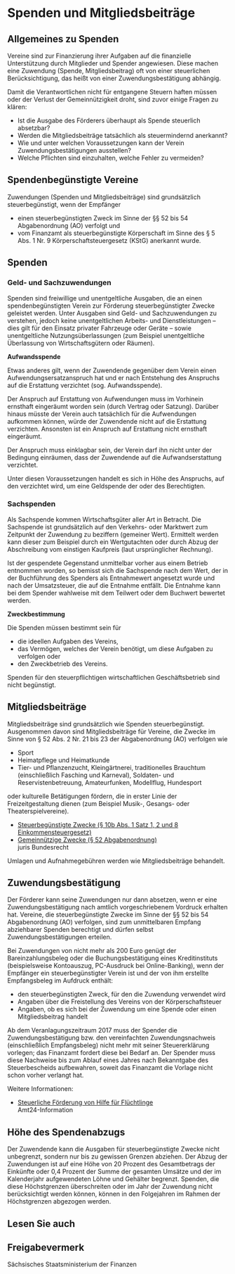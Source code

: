 # Spenden und Mitgliedsbeiträge

Allgemeines zu Spenden
----------------------

Vereine sind zur Finanzierung ihrer Aufgaben auf die finanzielle Unterstützung durch Mitglieder und Spender angewiesen. Diese machen eine Zuwendung (Spende, Mitgliedsbeitrag) oft von einer steuerlichen Berücksichtigung, das heißt von einer Zuwendungsbestätigung abhängig.

Damit die Verantwortlichen nicht für entgangene Steuern haften müssen oder der Verlust der Gemeinnützigkeit droht, sind zuvor einige Fragen zu klären:

* Ist die Ausgabe des Förderers überhaupt als Spende steuerlich absetzbar?
* Werden die Mitgliedsbeiträge tatsächlich als steuermindernd anerkannt?
* Wie und unter welchen Voraussetzungen kann der Verein Zuwendungsbestätigungen ausstellen?
* Welche Pflichten sind einzuhalten, welche Fehler zu vermeiden?

Spendenbegünstigte Vereine
--------------------------

Zuwendungen (Spenden und Mitgliedsbeiträge) sind grundsätzlich steuerbegünstigt, wenn der Empfänger

* einen steuerbegünstigten Zweck im Sinne der §§ 52 bis 54 Abgabenordnung (AO) verfolgt und
* vom Finanzamt als steuerbegünstigte Körperschaft im Sinne des § 5 Abs. 1 Nr. 9 Körperschaftsteuergesetz (KStG) anerkannt wurde.

Spenden
-------

### Geld- und Sachzuwendungen

Spenden sind freiwillige und unentgeltliche Ausgaben, die an einen spendenbegünstigten Verein zur Förderung steuerbegünstigter Zwecke geleistet werden. Unter Ausgaben sind Geld- und Sachzuwendungen zu verstehen, jedoch keine unentgeltlichen Arbeits- und Dienstleistungen – dies gilt für den Einsatz privater Fahrzeuge oder Geräte – sowie unentgeltliche Nutzungsüberlassungen (zum Beispiel unentgeltliche Überlassung von Wirtschaftsgütern oder Räumen).

**Aufwandsspende**

Etwas anderes gilt, wenn der Zuwendende gegenüber dem Verein einen Aufwendungsersatzanspruch hat und er nach Entstehung des Anspruchs auf die Erstattung verzichtet (sog. Aufwandsspende).

Der Anspruch auf Erstattung von Aufwendungen muss im Vorhinein ernsthaft eingeräumt worden sein (durch Vertrag oder Satzung). Darüber hinaus müsste der Verein auch tatsächlich für die Aufwendungen aufkommen können, würde der Zuwendende nicht auf die Erstattung verzichten. Ansonsten ist ein Anspruch auf Erstattung nicht ernsthaft eingeräumt.

Der Anspruch muss einklagbar sein, der Verein darf ihn nicht unter der Bedingung einräumen, dass der Zuwendende auf die Aufwandserstattung verzichtet.

Unter diesen Voraussetzungen handelt es sich in Höhe des Anspruchs, auf den verzichtet wird, um eine Geldspende der oder des Berechtigten.

### Sachspenden

Als Sachspende kommen Wirtschaftsgüter aller Art in Betracht. Die Sachspende ist grundsätzlich auf den Verkehrs- oder Marktwert zum Zeitpunkt der Zuwendung zu beziffern (gemeiner Wert). Ermittelt werden kann dieser zum Beispiel durch ein Wertgutachten oder durch Abzug der Abschreibung vom einstigen Kaufpreis (laut ursprünglicher Rechnung).

Ist der gespendete Gegenstand unmittelbar vorher aus einem Betrieb entnommen worden, so bemisst sich die Sachspende nach dem Wert, der in der Buchführung des Spenders als Entnahmewert angesetzt wurde und nach der Umsatzsteuer, die auf die Entnahme entfällt. Die Entnahme kann bei dem Spender wahlweise mit dem Teilwert oder dem Buchwert bewertet werden.

**Zweckbestimmung**

Die Spenden müssen bestimmt sein für

* die ideellen Aufgaben des Vereins,
* das Vermögen, welches der Verein benötigt, um diese Aufgaben zu verfolgen oder
* den Zweckbetrieb des Vereins.

Spenden für den steuerpflichtigen wirtschaftlichen Geschäftsbetrieb sind nicht begünstigt.

Mitgliedsbeiträge
-----------------

Mitgliedsbeiträge sind grundsätzlich wie Spenden steuerbegünstigt. Ausgenommen davon sind Mitgliedsbeiträge für Vereine, die Zwecke im Sinne von § 52 Abs. 2 Nr. 21 bis 23 der Abgabenordnung (AO) verfolgen wie

* Sport
* Heimatpflege und Heimatkunde
* Tier- und Pflanzenzucht, Kleingärtnerei, traditionelles Brauchtum (einschließlich Fasching und Karneval), Soldaten- und Reservistenbetreuung, Amateurfunken, Modellflug, Hundesport

oder kulturelle Betätigungen fördern, die in erster Linie der Freizeitgestaltung dienen (zum Beispiel Musik-, Gesangs- oder Theaterspielvereine).

* [Steuerbegünstigte Zwecke (§ 10b Abs. 1 Satz 1, 2 und 8 Einkommensteuergesetz)](http://www.gesetze-im-internet.de/estg/__10b.html "Definition \"Steuerbegünstigte Zwecke\" gemeinnütziger Tätigkeit")
* [Gemeinnützige Zwecke (§ 52 Abgabenordnung)](http://www.gesetze-im-internet.de/ao_1977/__52.html "§ 52 Abgabenordnung")  
   juris Bundesrecht

Umlagen und Aufnahmegebühren werden wie Mitgliedsbeiträge behandelt.

Zuwendungsbestätigung
---------------------

Der Förderer kann seine Zuwendungen nur dann absetzen, wenn er eine Zuwendungsbestätigung nach amtlich vorgeschriebenem Vordruck erhalten hat. Vereine, die steuerbegünstigte Zwecke im Sinne der §§ 52 bis 54 Abgabenordnung (AO) verfolgen, sind zum unmittelbaren Empfang abziehbarer Spenden berechtigt und dürfen selbst Zuwendungsbestätigungen erteilen.

Bei Zuwendungen von nicht mehr als 200 Euro genügt der Bareinzahlungsbeleg oder die Buchungsbestätigung eines Kreditinstituts (beispielsweise Kontoauszug, PC-Ausdruck bei Online-Banking), wenn der Empfänger ein steuerbegünstigter Verein ist und der von ihm erstellte Empfangsbeleg im Aufdruck enthält:

* den steuerbegünstigten Zweck, für den die Zuwendung verwendet wird
* Angaben über die Freistellung des Vereins von der Körperschaftsteuer
* Angaben, ob es sich bei der Zuwendung um eine Spende oder einen Mitgliedsbeitrag handelt

Ab dem Veranlagungszeitraum 2017 muss der Spender die Zuwendungsbestätigung bzw. den vereinfachten Zuwendungsnachweis (einschließlich Empfangsbeleg) nicht mehr mit seiner Steuererklärung vorlegen; das Finanzamt fordert diese bei Bedarf an. Der Spender muss diese Nachweise bis zum Ablauf eines Jahres nach Bekanntgabe des Steuerbescheids aufbewahren, soweit das Finanzamt die Vorlage nicht schon vorher verlangt hat.

Weitere Informationen:

* [Steuerliche Förderung von Hilfe für Flüchtlinge](https://amt24dev.sachsen.de/zufi/lebenslagen/5000515)  
   Amt24-Information

Höhe des Spendenabzugs
----------------------

Der Zuwendende kann die Ausgaben für steuerbegünstigte Zwecke nicht unbegrenzt, sondern nur bis zu gewissen Grenzen abziehen. Der Abzug der Zuwendungen ist auf eine Höhe von 20 Prozent des Gesamtbetrags der Einkünfte oder 0,4 Prozent der Summe der gesamten Umsätze und der im Kalenderjahr aufgewendeten Löhne und Gehälter begrenzt. Spenden, die diese Höchstgrenzen überschreiten oder im Jahr der Zuwendung nicht berücksichtigt werden können, können in den Folgejahren im Rahmen der Höchstgrenzen abgezogen werden.

## Lesen Sie auch

## Freigabevermerk

Sächsisches Staatsministerium der Finanzen
